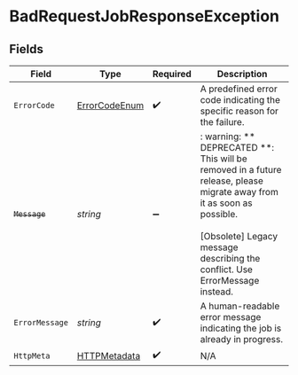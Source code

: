 # BadRequestJobResponseException


## Fields

| Field                                                                                                                                                                                                 | Type                                                                                                                                                                                                  | Required                                                                                                                                                                                              | Description                                                                                                                                                                                           |
| ----------------------------------------------------------------------------------------------------------------------------------------------------------------------------------------------------- | ----------------------------------------------------------------------------------------------------------------------------------------------------------------------------------------------------- | ----------------------------------------------------------------------------------------------------------------------------------------------------------------------------------------------------- | ----------------------------------------------------------------------------------------------------------------------------------------------------------------------------------------------------- |
| `ErrorCode`                                                                                                                                                                                           | [ErrorCodeEnum](../../Models/Components/ErrorCodeEnum.md)                                                                                                                                             | :heavy_check_mark:                                                                                                                                                                                    | A predefined error code indicating the specific reason for the failure.                                                                                                                               |
| ~~`Message`~~                                                                                                                                                                                         | *string*                                                                                                                                                                                              | :heavy_minus_sign:                                                                                                                                                                                    | : warning: ** DEPRECATED **: This will be removed in a future release, please migrate away from it as soon as possible.<br/><br/>[Obsolete] Legacy message describing the conflict. Use ErrorMessage instead. |
| `ErrorMessage`                                                                                                                                                                                        | *string*                                                                                                                                                                                              | :heavy_check_mark:                                                                                                                                                                                    |  A human-readable error message indicating the job is already in progress.                                                                                                                            |
| `HttpMeta`                                                                                                                                                                                            | [HTTPMetadata](../../Models/Components/HTTPMetadata.md)                                                                                                                                               | :heavy_check_mark:                                                                                                                                                                                    | N/A                                                                                                                                                                                                   |